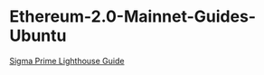 # Ethereum-2.0-Mainnet-Guides-Ubuntu

[Sigma Prime Lighthouse Guide](https://github.com/ethstaker-core/Ethereum-2.0-Mainnet-Guides-Ubuntu/blob/main/Lighthouse.md)
